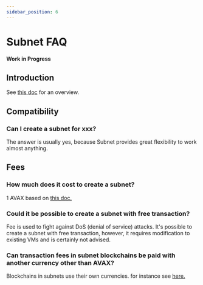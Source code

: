 ```yaml
---
sidebar_position: 6
---
```


# Subnet FAQ

**Work in Progress**

## Introduction

See [this doc](README.md) for an overview.

## Compatibility

### Can I create a subnet for xxx?

The answer is usually yes, because Subnet provides great flexibility to work almost anything.

## Fees

### How much does it cost to create a subnet?

1 AVAX based on [this doc.](../../../../learn/platform-overview/transaction-fees.md#fee-schedule)

### Could it be possible to create a subnet with free transaction?

Fee is used to fight against DoS (denial of service) attacks. It's possible to create a subnet with free transaction, however, it requires modification to existing VMs and is certainly not advised.

### Can transaction fees in subnet blockchains be paid with another currency other than AVAX?

Blockchains in subnets use their own currencies. for instance see [here.](create-avm-blockchain.md#create-the-genesis-data)





